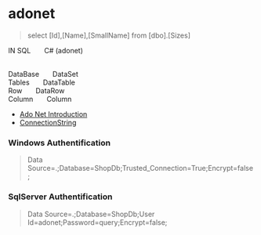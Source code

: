 # adonet

> select [Id],[Name],[SmallName] from [dbo].[Sizes]

IN SQL &nbsp;&nbsp;&nbsp;&nbsp;&nbsp; C# (adonet)		<br/><br/>

DataBase &nbsp;&nbsp;&nbsp;&nbsp;&nbsp; DataSet		<br/>
Tables &nbsp;&nbsp;&nbsp;&nbsp;&nbsp; DataTable		<br/>
Row &nbsp;&nbsp;&nbsp;&nbsp;&nbsp; DataRow		<br/>
Column &nbsp;&nbsp;&nbsp;&nbsp;&nbsp; Column		<br/>

- [Ado Net Introduction](https://www.javatpoint.com/ado-net-introduction)
- [ConnectionString](https://www.connectionstrings.com)

### Windows Authentification
> Data Source=.;Database=ShopDb;Trusted_Connection=True;Encrypt=false;

### SqlServer Authentification
> Data Source=.;Database=ShopDb;User Id=adonet;Password=query;Encrypt=false;